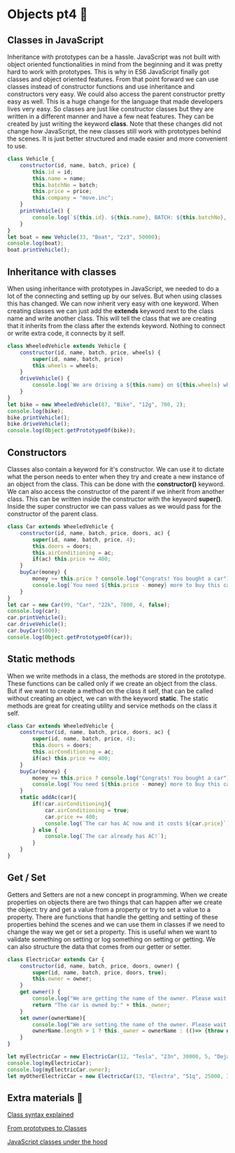 # Objects pt4 &#x1F34E;
## Classes in JavaScript
Inheritance with prototypes can be a hassle. JavaScript was not built with object oriented functionalities in mind from the beginning and it was pretty hard to work with prototypes. This is why in ES6 JavaScript finally got classes and object oriented features. From that point forward we can use classes instead of constructor functions and use inheritance and constructors very easy. We could also access the parent constructor pretty easy as well. This is a huge change for the language that made developers lives very easy. So classes are just like constructor classes but they are written in a different manner and have a few neat features. They can be created by just writing the keyword **class**. Note that these changes did not change how JavaScript, the new classes still work with prototypes behind the scenes. It is just better structured and made easier and more convenient to use. 
```javascript
class Vehicle {
    constructor(id, name, batch, price) {
        this.id = id;
		this.name = name;
		this.batchNo = batch;
		this.price = price;
		this.company = "move.inc";
    }
    printVehicle() {
		console.log(`${this.id}. ${this.name}, BATCH: ${this.batchNo}, ${this.price}$`);
    }
}
let boat = new Vehicle(33, "Boat", "2z3", 50000);
console.log(boat);
boat.printVehicle();
```
## Inheritance with classes
When using inheritance with prototypes in JavaScript, we needed to do a lot of the connecting and setting up by our selves. But when using classes this has changed. We can now inherit very easy with one keyword. When creating classes we can just add the **extends** keyword next to the class name and write another class. This will tell the class that we are creating that it inherits from the class after the extends keyword. Nothing to connect or write extra code, it connects by it self. 
```javascript
class WheeledVehicle extends Vehicle {
    constructor(id, name, batch, price, wheels) {
	    super(id, name, batch, price)
        this.wheels = wheels;
    }
    driveVehicle() {
		console.log(`We are driving a ${this.name} on ${this.wheels} wheels!`);
    }
}
let bike = new WheeledVehicle(87, "Bike", "12g", 700, 2);
console.log(bike);
bike.printVehicle();
bike.driveVehicle();
console.log(Object.getPrototypeOf(bike));
```
## Constructors
Classes also contain a keyword for it's constructor. We can use it to dictate what the person needs to enter when they try and create a new instance of an object from the class. This can be done with the **constructor()** keyword. We can also access the constructor of the parent if we inherit from another class. This can be written inside the constructor with the keyword **super()**. Inside the super constructor we can pass values as we would pass for the constructor of the parent class. 
```javascript
class Car extends WheeledVehicle {
    constructor(id, name, batch, price, doors, ac) {
	    super(id, name, batch, price, 4);
        this.doors = doors;
        this.airConditioning = ac;
        if(ac) this.price += 400;
    }
    buyCar(money) {
	    money >= this.price ? console.log("Congrats! You bought a car") : 
		console.log(`You need ${this.price - money} more to buy this car!`);
    }
}
let car = new Car(99, "Car", "22k", 7800, 4, false);
console.log(car);
car.printVehicle();
car.driveVehicle();
car.buyCar(5000);
console.log(Object.getPrototypeOf(car));
```
## Static methods
When we write methods in a class, the methods are stored in the prototype. These functions can be called only if we create an object from the class. But if we want to create a method on the class it self, that can be called without creating an object, we can with the keyword **static**. The static methods are great for creating utility and service methods on the class it self. 
```javascript
class Car extends WheeledVehicle {
    constructor(id, name, batch, price, doors, ac) {
	    super(id, name, batch, price, 4);
        this.doors = doors;
        this.airConditioning = ac;
        if(ac) this.price += 400;
    }
    buyCar(money) {
	    money >= this.price ? console.log("Congrats! You bought a car") : 
		console.log(`You need ${this.price - money} more to buy this car!`);
    }
    static addAc(car){
		if(!car.airConditioning){
			car.airConditioning = true;
			car.price += 400;
			console.log(`The car has AC now and it costs ${car.price}`);
		} else {
			console.log(`The car already has AC!`);
		}
	}
}
```
## Get / Set
Getters and Setters are not a new concept in programming. When we create properties on objects there are two things that can happen after we create the object: try and get a value from a property or try to set a value to a property. There are functions that handle the getting and setting of these properties behind the scenes and we can use them in classes if we need to change the way we get or set a property. This is useful when we want to validate something on setting or log something on setting or getting. We can also structure the data that comes from our getter or setter.
```javascript
class ElectricCar extends Car {
    constructor(id, name, batch, price, doors, owner) {
        super(id, name, batch, price, doors, true);
		this.owner = owner;
    }
    get owner() {
		console.log("We are getting the name of the owner. Please wait...");
        return "The car is owned by:" + this._owner;
    }
	set owner(ownerName){
		console.log("We are setting the name of the owner. Please wait...")
		ownerName.length > 1 ? this._owner = ownerName : (()=> {throw new Error("Owner name too short!")})();
	}
}

let myElectricCar = new ElectricCar(12, "Tesla", "23n", 30000, 5, "Dejan");
console.log(myElectricCar);
console.log(myElectricCar.owner);
let myOtherElectricCar = new ElectricCar(13, "Electra", "51q", 25000, 3, "I");
```

## Extra materials &#x1F4D9;
[Class syntax explained](https://javascript.info/class)

[From prototypes to Classes](https://www.digitalocean.com/community/tutorials/understanding-classes-in-javascript)

[JavaScript classes under the hood](https://medium.com/tech-tajawal/javascript-classes-under-the-hood-6b26d2667677)